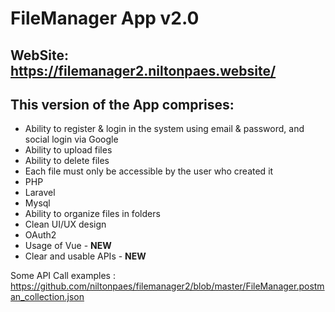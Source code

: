# FileManager App v2.0

## WebSite: https://filemanager2.niltonpaes.website/

## This version of the App comprises:

* Ability to register & login in the system using email & password, and social login via Google
* Ability to upload files
* Ability to delete files
* Each file must only be accessible by the user who created it
* PHP
* Laravel
* Mysql
* Ability to organize files in folders
* Clean UI/UX design
* OAuth2
* Usage of Vue - **NEW**
* Clear and usable APIs - **NEW**

Some API Call examples : https://github.com/niltonpaes/filemanager2/blob/master/FileManager.postman_collection.json

